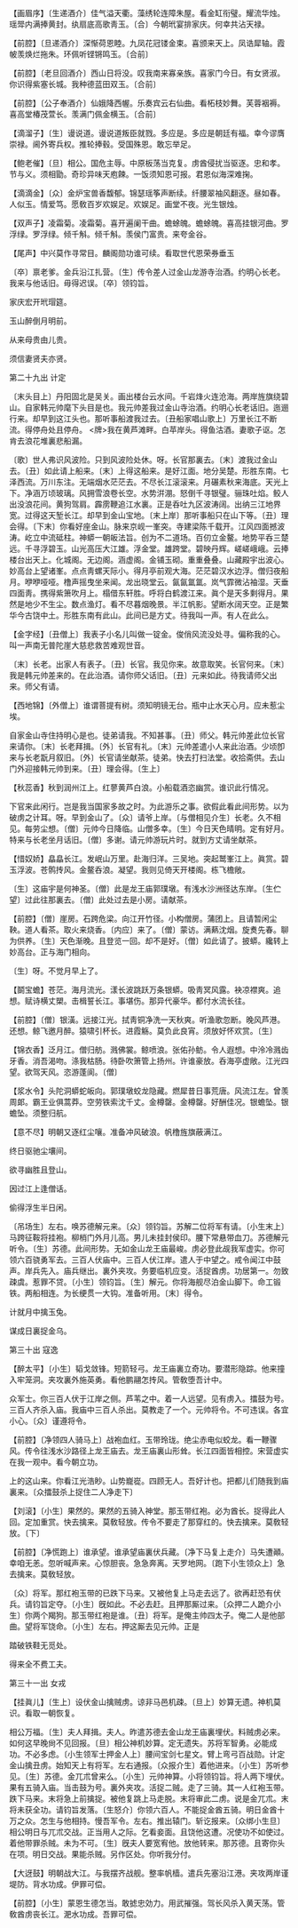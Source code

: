 <!-- { "loadSidebar": true } -->
【画眉序】〔生递酒介〕佳气溢天衢。藻绣轮连障朱屋。看金缸衔璧。耀流华烛。瑶斝内满捧黄封。纨扇底高歌靑玉。〔合〕今朝玳宴排家庆。何幸共沾天禄。

【前腔】〔旦递酒介〕深惭荷恩睦。九凤花冠镂金束。喜颁来天上。凤诰犀轴。霞帔羡焕烂拖朱。环佩听铿锵鸣玉。〔合前〕 

【前腔】〔老旦回酒介〕西山日将没。叹我南来寡亲族。喜家门今日。有女贤淑。你识得紫塞长城。我种德蓝田双玉。〔合前〕 

【前腔】〔公子奉酒介〕仙娥降西幄。乐奏宾云右仙曲。看柘枝妙舞。芙蓉裀褥。喜高堂椿茂萱长。羡满门佩金横玉。〔合前〕 

【滴溜子】〔生〕谩说道。谩说道叛臣就戮。多应是。多应是朝廷有福。幸今谬膺崇禄。阃外寄兵权。推轮捧毂。受国殊恩。敢忘举足。

【鲍老催】〔旦〕相公。国危主辱。中原板荡当克复。虏酋侵扰当驱逐。忠和孝。节与义。须相勖。奇珍异味天庖餗。一饭须知恩可报。君恩似海深难掬。

【滴滴金】〔众〕金炉宝兽香馥郁。锦瑟瑶筝声断续。纤腰翠袖风翻逐。昼如春。人似玉。情爱笃。愿敎百岁欢娱足。欢娱足。画堂不夜。光生银烛。

【双声子】凌霜菊。凌霜菊。喜开遍阑干曲。蟾蜍魄。蟾蜍魄。喜高挂银河曲。罗浮绿。罗浮绿。倾千斛。倾千斛。羡侯门富贵。来夸金谷。

【尾声】中兴莫作寻常目。麟阁勋功谁可续。看取世代恩荣券垂玉

〔卒〕禀老爹。金兵沿江扎营。〔生〕传令差人过金山龙游寺治酒。约明心长老。我来与他话旧。毋得迟误。〔卒〕领钧旨。 

家庆宏开玳瑁筵。



玉山醉倒月明前。

从来母贵由儿贵。



须信妻贤夫亦贤。 

第二十九出
计定

〔末头目上〕丹阳固北是吴关。画出楼台云水间。千岩烽火连沧海。两岸旌旗绕碧山。自家韩元帅麾下头目是也。我元帅差我过金山寺治酒。约明心长老话旧。迤逦行来。却早到这江头也。那听事船渡我过去。〔丑船家唱山歌上〕万里长江不断流。得停舟处且停舟。 <牌>我在黄芦滩畔。白苹岸头。得鱼沽酒。妻歌子讴。怎肯去浪花堆裏悲船漏。

〔歌〕世人弗识风波险。只到风波险处休。呀。长官那裏去。〔末〕渡我过金山去。〔丑〕如此请上船来。〔末〕上得这船来。是好江面。地分吴楚。形胜东南。七泽西流。万川东注。无端烟水茫茫去。不尽长江滚滚来。月碾素秋来海底。天光上下。净涵万顷玻璃。风拥雪浪卷长空。水势洴淜。怒倒千寻银璧。骊珠吐焰。鲛人出没浪花间。黄狗驾肩。霹雳鞭追江水裏。正是呑吐九区波涛阔。出纳三江地界宽。过得这天堑长江。却早到金山宝地。〔末上岸〕那听事船只在山下等。〔丑〕理会得。〔下末〕你看好座金山。脉来京岘一峯突。寺建梁陈千载开。江风四面撼波涛。屹立中流砥柱。神蟒一朝皈法旨。创为不二道场。百仞立金鳌。地势平呑三楚远。千寻浮碧玉。山光高压大江雄。浮金堂。雄跨堂。碧映丹辉。嵯嵯峨峨。云捧楼台出天上。化城阁。无边阁。涵虚阁。金铺玉砌。重重叠叠。山藏殿宇出波心。妙高台上望诸峯。点点靑螺天际小。得月亭前观大海。茫茫碧汉水边浮。僧归夜船月。咿咿哑哑。橹声摇曳坐来闻。龙出晓堂云。氤氤氲氲。岚气霏微沾袖湿。天垂四面靑。携得紫箫吹月上。榻借东轩胜。呼将白鹤渡江来。眞个是天多剩得月。果然是地少不生尘。数点渔灯。看不尽暮烟晚景。半江帆影。望断水阔天空。正是繁华今古饶中土。形胜东南有此山。此间已是方丈。待我叫一声。有人在此么。 

【金字经】〔丑僧上〕我表子小名儿叫做一锭金。俊俏风流没处寻。偏称我的心。叫一声南无普陀崖大慈悲救苦难观世音。

〔末〕长老。出家人有表子。〔丑〕长官。我见你来。故意取笑。长官何来。〔末〕我是韩元帅差来的。在此治酒。请你师父话旧。〔丑〕元来如此。待我请师父出来。师父有请。 

【西地锦】〔外僧上〕谁谓菩提有树。须知明镜无台。瓶中止水天心月。应未惹尘埃。

自家金山寺住持明心是也。徒弟请我。不知甚事。〔丑〕师父。韩元帅差此位长官来请你。〔末〕长老拜揖。〔外〕长官有礼。〔末〕元帅差遣小人来此治酒。少顷卽来与长老翫月叙旧。〔外〕长官请坐献茶。徒弟。快去打扫法堂。收拾斋供。去山门外迎接韩元帅到来。〔丑〕理会得。〔生上〕 

【秋蕊香】秋到润州江上。红蓼黄芦白浪。小船载酒恣幽赏。谁识此行情况。

下官来此闲行。岂是我当国家多故之时。为此游乐之事。欲假此看此间形势。以为破虏之计耳。呀。早到金山了。〔众〕请爷上岸。〔与僧相见介生〕长老。久不相见。每劳尘想。〔僧〕元帅今日降临。山僧多幸。〔生〕今日天色晴明。定有好月。特来与长老坐月话旧。〔僧〕多谢。请元帅游玩片时。就到方丈请坐献茶。 

【惜奴娇】皛皛长江。发岷山万里。赴海归洋。三吴地。突起鹫峯江上。眞赏。碧玉浮波。苍鹘抟风。金鳌呑浪。凝望。我则见倚天开楼阁。栋飞檐敞。

〔生〕这庙宇是何神圣。〔僧〕此是龙王庙郭璞墩。有浅水沙洲径达东岸。〔生伫望〕过此往那裏去。〔僧〕此处过去是小房。请献茶。 

【前腔】〔僧〕崖房。石跨危梁。向江开竹径。小构僧房。蒲团上。且请暂闲尘鞅。道人看茶。取火来烧香。〔内应〕来了。〔僧〕蒙访。满爇沈烟。旋煑先春。聊为供养。〔生〕天色渐晚。且登览一回。却不是好。〔僧〕如此请了。披蟒。纔转上妙高台。正与海门相向。

〔生〕呀。不觉月早上了。 

【鬬宝蟾】苍茫。海月流光。漾长波跳跃万条银蟒。吸靑冥风露。袂凉襟爽。追想。赋诗横丈槊。击楫誓长江。事堪伤。那异代豪华。都付水流长往。

【前腔】〔僧〕银潢。远接江光。拭靑铜净洗一天秋爽。听渔歌忽断。晚风芦港。还想。鲸飞邀月醉。猿啸引杯长。进霞觞。莫负此良宵。须放好怀欢赏。〔生〕 

【锦衣香】泛月江。僧归舫。溅佛裳。鲸喷浪。张佑孙鲂。令人遐想。中泠冷溅齿牙香。消吾渴吻。涤我枯肠。待卧吹箫管上扬州。许谁豪放。呑海亭虚敞。江光四望。欲驾天风。恣游蓬阆。〔僧〕 

【浆水令】头陀洞蟒蛇皈向。郭璞墩蛟龙隐藏。燃犀昔日事荒唐。风流江左。曾羡周郞。霸王业俱蒿莽。空劳铁索沈千丈。金樽罄。金樽罄。好酬佳况。银蟾坠。银蟾坠。须整归航。

【意不尽】明朝又逐红尘嚷。准备冲风破浪。帆橹旌旗蔽满江。

终日驱驰尘壤间。



欲寻幽胜且登山。

因过江上逢僧话。



偷得浮生半日闲。

〔吊场生〕左右。唤苏德解元来。〔众〕领钧旨。苏解二位将军有请。〔小生末上〕马跨征鞍将挂袍。柳梢门外月儿高。男儿未挂封侯印。腰下常悬带血刀。苏德解元听令。〔生〕苏德。此间形势。无如金山龙王庙最峻。虏必登此觇我军虚实。你可领六百骁勇军去。三百人伏庙中。三百人伏江岸。遣人于中望之。戒令闻江中鼓声。岸兵先入。庙兵继出。裏外夹攻。务要临机应变。活捉酋虏。功居第一。勿致疎虞。惹罪不贷。〔小生〕领钧旨。〔生〕解元。你将海舰尽泊金山脚下。命工锻铁。两船相连。为长绠贯一大钩。准备听用。〔末〕得令。 

计就月中擒玉兔。



谋成日裏捉金乌。 

第三十出
寇逸

【醉太平】〔小生〕韬戈敛锋。短箭轻弓。龙王庙裏立奇功。要潜形隐踪。他来撞入牢笼洞。夹攻裏外施英勇。看他鹏翮怎抟风。管敎堕吾计中。

众军士。你三百人伏于江岸之侧。芦苇之中。着一人远望。见有虏入。擂鼓为号。三百人齐杀入庙。我庙中三百人杀出。莫教走了一个。元帅将令。不可违误。各宜小心。〔众〕谨遵将令。 

【前腔】〔净领四人骑马上〕战袍血红。玉带玲珑。绝尘赤电似蛟龙。看一鞭骤风。传令往浅水沙路径上龙王庙去。龙王庙裏山形耸。长江四面皆相控。宋营虚实在我一观中。看今朝立功。

上的这山来。你看江光浩眇。山势巃嵸。四顾无人。吾好计也。把都儿们随我到庙裏来。〔众擂鼓杀上捉住二人净走下〕 

【刘滚】〔小生〕果然的。果然的五骑入神堂。那玉带红袍。必为酋长。捉得此人回。定加重赏。快去擒来。莫敎轻放。传令不要走了那穿红的。快去擒来。莫敎轻放。〔下〕 

【前腔】〔净慌跑上〕谁承望。谁承望庙裏伏兵藏。〔净下马复上走介〕马失遭顚。幸咱无恙。忽听喊声来。心惊胆丧。急急奔离。天罗地网。〔跑下小生领众上〕急去擒来。莫敎轻放。

〔众〕将军。那红袍玉带的已跌下马来。又被他复上马走去远了。欲再赶恐有伏兵。请钧旨定夺。〔小生〕旣如此。不必去赶。且押那厮过来。〔众押二人跪介小生〕你两个羯狗。那玉带红袍是谁。〔丑〕将军。是俺主帅四太子。俺二人是他部曲。望将军饶命。〔小生〕左右。押这厮去见元帅。正是 

踏破铁鞋无觅处。



得来全不费工夫。 

第三十一出
女戎

【挂眞儿】〔生上〕设伏金山擒贼虏。谅非马邑机疎。〔旦上〕妙算无遗。神机莫识。看取一朝恢复。

相公万福。〔生〕夫人拜揖。夫人。昨遣苏德去金山龙王庙裏埋伏。料贼虏必来。如何这早晚尙不见回报。〔旦〕相公神机妙算。定无遗失。苏将军智勇。必能成功。不必多虑。〔小生领军士押金人上〕腰间宝剑七星文。臂上弯弓百战勋。计定金山擒丑虏。始知天上有将军。左右通报。〔众报介生〕着他进来。〔小生〕苏听参见。〔生〕苏德。金兀朮曾来么。〔小生〕元帅神算。小将领钧旨。将人两下埋伏。果有五骑入庙。当击鼓为号。裏外夹攻。活捉二贼。走了三骑。其一人红袍玉带。跌下马来。末将急上前擒捉。被他复跳上马走脱。末将审此二虏。说是金兀朮。末将未获全功。请钧旨发落。〔生怒介〕你领六百人。不能捉金酋五骑。明日金酋十万之众。怎生与他相持。慢吾军令。左右。推出辕门。斩讫报来。〔众绑小生旦〕相公明日与兀朮交战。正当用人之际。乞看妾面。且饶他这遭。况使功不如使过。着他带罪杀贼。未为不可。〔生〕旣夫人要宽宥他。放他转来。那苏德。且寄你头在项。明日交战。果能杀贼。另作区处。你听我分付。 

【大迓鼓】明朝战大江。与我摆齐战舰。整率帆樯。遣兵先塞沿江港。夹攻两岸谨堤防。背水功成。伊罪可偿。

【前腔】〔小生〕蒙恩生德怎当。敢摅忠効力。用武摧强。驾长风杀入黄天荡。管敎酋虏丧长江。淝水功成。吾罪可偿。

